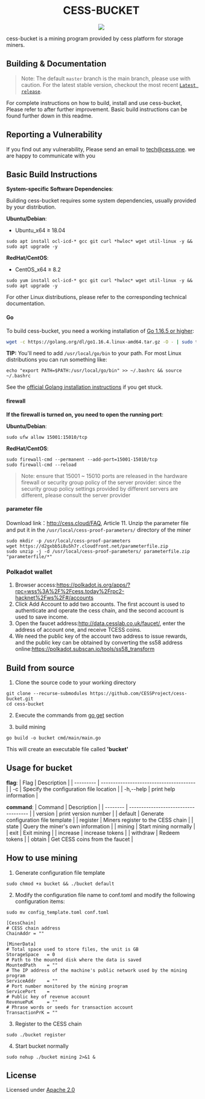 <h1 align="center">CESS-BUCKET</h1>

<p align="center">  
  <a href=""><img src="https://img.shields.io/badge/golang-%3E%3D1.16-blue.svg" /></a>
  <br>
</p>

cess-bucket is a mining program provided by cess platform for storage miners.

## Building & Documentation

> Note: The default `master` branch is the main branch, please use with caution. For the latest stable version, checkout the most recent [`Latest release`](https://github.com/CESSProject/cess-bucket/releases).

For complete instructions on how to build, install and use cess-bucket, Please refer to after further improvement. Basic build instructions can be found further down in this readme.

## Reporting a Vulnerability

If you find out any vulnerability, Please send an email to tech@cess.one.
we are happy to communicate with you

## Basic Build Instructions

**System-specific Software Dependencies**:

Building cess-bucket requires some system dependencies, usually provided by your distribution.

**Ubuntu/Debian**:
- Ubuntu_x64 ≥ 18.04
```
sudo apt install ocl-icd-* gcc git curl *hwloc* wget util-linux -y && sudo apt upgrade -y
```

**RedHat/CentOS**:
- CentOS_x64 ≥ 8.2
```
sudo yum install ocl-icd-* gcc git curl *hwloc* wget util-linux -y && sudo apt upgrade -y
```

For other Linux distributions, please refer to the corresponding technical documentation.

#### Go

To build cess-bucket, you need a working installation of [Go 1.16.5 or higher](https://golang.org/dl/):

```bash
wget -c https://golang.org/dl/go1.16.4.linux-amd64.tar.gz -O - | sudo tar -xz -C /usr/local
```

**TIP:**
You'll need to add `/usr/local/go/bin` to your path. For most Linux distributions you can run something like:

```shell
echo "export PATH=$PATH:/usr/local/go/bin" >> ~/.bashrc && source ~/.bashrc
```

See the [official Golang installation instructions](https://golang.org/doc/install) if you get stuck.

#### firewall

**If the firewall is turned on, you need to open the running port**:

**Ubuntu/Debian**:
```
sudo ufw allow 15001:15010/tcp
```

**RedHat/CentOS**:
```
sudo firewall-cmd --permanent --add-port=15001-15010/tcp
sudo firewall-cmd --reload
```

> Note: ensure that 15001 ~ 15010 ports are released in the hardware firewall or security group policy of the server provider: since the security group policy settings provided by different servers are different, please consult the server provider

#### parameter file

Download link：http://cess.cloud/FAQ, Article 11.
Unzip the parameter file and put it in the `/usr/local/cess-proof-parameters/` directory of the miner

```
sudo mkdir -p /usr/local/cess-proof-parameters
wget https://d2gxbb5i8u5h7r.cloudfront.net/parameterfile.zip
sudo unzip -j -d /usr/local/cess-proof-parameters/ parameterfile.zip "parameterfile/*"
```

### Polkadot wallet

1. Browser access:https://polkadot.js.org/apps/?rpc=wss%3A%2F%2Fcess.today%2Frpc2-hacknet%2Fws%2F#/accounts
2. Click Add Account to add two accounts. The first account is used to authenticate and operate the cess chain, and the second account is used to save income.
3. Open the faucet address:http://data.cesslab.co.uk/faucet/, enter the address of account one, and receive TCESS coins.
4. We need the public key of the account two address to issue rewards, and the public key can be obtained by converting the ss58 address online:https://polkadot.subscan.io/tools/ss58_transform

## Build from source

1. Clone the source code to your working directory

```
git clone --recurse-submodules https://github.com/CESSProject/cess-bucket.git
cd cess-bucket
```

2. Execute the commands from [go get](https://github.com/CESSProject/cess-ffi#go-get) section

3. build mining

```
go build -o bucket cmd/main/main.go
```

This will create an executable file called **'bucket'**

## Usage for bucket

**flag**:
| Flag      | Description                             |
| --------- | --------------------------------------- |
| -c        | Specify the configuration file location |
| -h,--help | print help information                  |

**command**:
| Command  | Description                          |
| -------- | ------------------------------------ |
| version  | print version number                 |
| default  | Generate configuration file template |
| register | Miners register to the CESS chain    |
| state    | Query the miner's own information    |
| mining   | Start mining normally                |
| exit     | Exit mining                          |
| increase | increase tokens                      |
| withdraw | Redeem tokens                        |
| obtain   | Get CESS coins from the faucet       |

## How to use mining
1. Generate configuration file template
```
sudo chmod +x bucket && ./bucket default
```

2. Modify the configuration file name to conf.toml and modify the following configuration items:
```
sudo mv config_template.toml conf.toml 
```

```
[CessChain]
# CESS chain address
ChainAddr = ""

[MinerData]
# Total space used to store files, the unit is GB
StorageSpace   = 0
# Path to the mounted disk where the data is saved
MountedPath    = ""
# The IP address of the machine's public network used by the mining program
ServiceAddr    = ""
# Port number monitored by the mining program
ServicePort    = 
# Public key of revenue account
RevenuePuK     = ""
# Phrase words or seeds for transaction account
TransactionPrK = ""
```

3. Register to the CESS chain
```
sudo ./bucket register
```

4. Start bucket normally
```
sudo nohup ./bucket mining 2>&1 &
```


## License
Licensed under [Apache 2.0](https://github.com/CESSProject/cess/blob/main/LICENSE)
